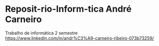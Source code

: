 # Reposit-rio-Inform-tica André Carneiro
Trabalho de informática 2 semestre
https://www.linkedin.com/in/andr%C3%A9-carneiro-ribeiro-073b73259/
